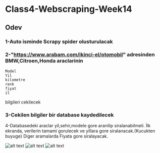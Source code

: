 # Class4-Webscraping-Week14

## Odev 

### 1-Auto isminde Scrapy spider olusturulacak

 ### 2-"https://www.arabam.com/ikinci-el/otomobil" adresinden BMW,Citroen,Honda araclarinin 
	Model
	Yil
	kilometre 
	renk
	fiyat
	il
bilgileri cekilecek 
### 3-Cekilen bilgiler bir database kaydedilecek
4-Databasedeki araclar yil,sehir,modele gore aranilip siralanabilmeli.
İlk ekranda, verilerin tamami gorulecek ve yillara gore siralanacak.(Kucukten buyuge)
Diger aramalarda Fiyata gore siralayacak.

![alt text](https://github.com/pycoders-nl/Class4-Webscraping-Week14/blob/main/1.jpg)
![alt text](https://github.com/pycoders-nl/Class4-Webscraping-Week14/blob/main/2.jpg)
![alt text](https://github.com/pycoders-nl/Class4-Webscraping-Week14/blob/main/3.jpg)
